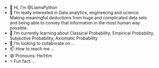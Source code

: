 - 👋 Hi, I’m @LiamsPython
- 👀 I’m really interested in Data analytics, engineering and science. Making meaningful deductions from huge and complicated data sets and being able to convey that information in the most human way possible. 
- 🌱 I’m currently learning about Classical Probability, Empirical Probability, Subjective Probability, Axiomatic Probability
- 💞️ I’m looking to collaborate on ...
- 📫 How to reach me ...
- 😄 Pronouns: He/Him
- ⚡ Fun fact: ...

<!---
LiamsPython/LiamsPython is a ✨ special ✨ repository because its `README.md` (this file) appears on your GitHub profile.
You can click the Preview link to take a look at your changes.
--->

